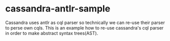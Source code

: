 # cassandra-antlr-sample
Cassandra uses antlr as cql parser so technically we can re-use their parser to perse own cqls. This is an example how to re-use cassandra's cql parser in order to make abstract syntax trees(AST).
